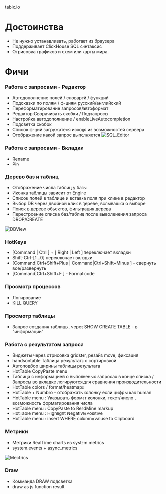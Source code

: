 tabix.io


# Достоинства

* Не нужно устанавливать, работает из браузера
* Поддерживает ClickHouse SQL синтаксис
* Отрисовка графиков и схем или карты мира.





# Фичи


### Работа с запросами - Редактор
* Автодополнение полей / словарей / функций 
* Подсказки по полям / ф-циям русский/английский
* Переформатирование запросов/автоформат 
* Редактор:Сворачивать скобки / Подзапросы
* Настройка автодополнение / enableLiveAutocompletion
* Подсветка скобок
* Список ф-ций загружатеся исходя из возможностей сервера
* Отображение какой запрос выполняется
![SQL_Editor](https://tabix.io/anime/SQL_Editor.gif)

### Работа с запросами - Вкладки
* Rename
* Pin

### Дерево баз и таблиц

* Отображение числа таблиц у базы
* Иконка таблицы зависит от Engine
* Список полей в таблице и вставка поля при клике в редактор
* Выбор DB через двойной клик в дереве, вслывашка о выборе
* Поиск в дереве обьектов, фильтрация дерева 
* Перестроение списка баз/таблиц после выволенения запроса DROP/CREATE

![DBView](https://tabix.io/anime/DB_Left_View.gif)


### HotKeys
* [Command | Ctrl ] + [ Right | Left ] переключает вкладки
* Shift-Ctrl-[1...0] переключает вкладки
* [Command|Ctrl+Shift+Plus | Command|Ctrl+Shift+Minus ] - свернуть все/развернуть
* [Command|Ctrl+Shift+F ] - Format code

### Просмотр процессов 
* Логирование 
* KILL QUERY

### Просмотр таблицы 
* Запрос создания таблицы, через SHOW CREATE TABLE - в "информации"

### Работа с результатом запроса
* Виджеты через отрисовка gridster, резайз move, фиксация
* handsontable Таблица результата с сортировкой
* Автоподбор ширины таблицы результата
* HotTable CopyPaste menu
* Таблица с информацией о выполненых запросах в конце списка / Запросы во вкладке логируются для сравнения производительности
* HotTable colors / format/heatmaps 
* HotTable + Numbro - отображать колонку если цифры как human
* HotTable menu : Указывать формат колонки, текст/число , возможность форматирования числа
* HotTable menu : CopyPaste to ReadMine markup
* HotTable menu : Highlight Negative/Positive
* HotTable menu : insert WHERE column=valuse to Clipboard



### Метрики
* Метрики RealTime charts из system.metrics
* system.events + async_metrics

![Mectrics](https://tabix.io/anime/Metrics.gif)

### Draw
* Комманда DRAW подсветка
* draw as js function result



